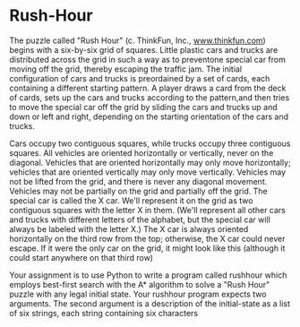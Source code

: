 # Rush-Hour
The puzzle called "Rush Hour" (c. ThinkFun, Inc., www.thinkfun.com) begins with a six-by-six grid of squares.  Little plastic cars and trucks are distributed across the grid in such a way as to preventone special car from moving off the grid, thereby escaping the traffic jam. The initial configuration of cars and trucks is preordained by a set of cards, each containing a different starting pattern. A player draws a card from the deck of cards, sets up the cars and trucks according to the pattern,and then tries to move the special car off the grid by sliding the cars and trucks up and down or left and right, depending on the starting orientation of the cars and trucks.  

Cars occupy two contiguous squares, while trucks occupy three contiguous squares. All vehicles are oriented horizontally or vertically, never on the diagonal. Vehicles that are oriented horizontally may only move horizontally; vehicles that are oriented vertically may only move vertically. Vehicles may not be lifted from the grid, and there is never any diagonal movement. Vehicles may not be partially on the grid and partially off the grid. The special car is called the X car.  We'll represent it on the grid as two contiguous squares with the letter X in them.  (We'll represent all other cars and trucks with different letters of the alphabet, but the special car will always be labeled with the letter X.) The X car is always oriented horizontally on the third row from the top; otherwise, the X car could never escape.  If it were the only car on the grid, it might look like this (although it could start anywhere on that third row)  

Your assignment is to use Python to write a program called rushhour which employs best-first search with the A* algorithm to solve a "Rush Hour" puzzle with any legal initial state.  Your rushhour program expects two arguments.  The second argument is a description of the initial-state as a list of six strings, each string containing six characters
